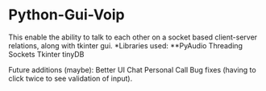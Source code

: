 # Python-Gui-Voip
This enable the ability to talk to each other on a socket based client-server relations, along with tkinter gui.
*Libraries used:
**PyAudio
Threading
Sockets
Tkinter
tinyDB  


Future additions (maybe):
Better UI
Chat
Personal Call
Bug fixes (having to click twice to see validation of input).
